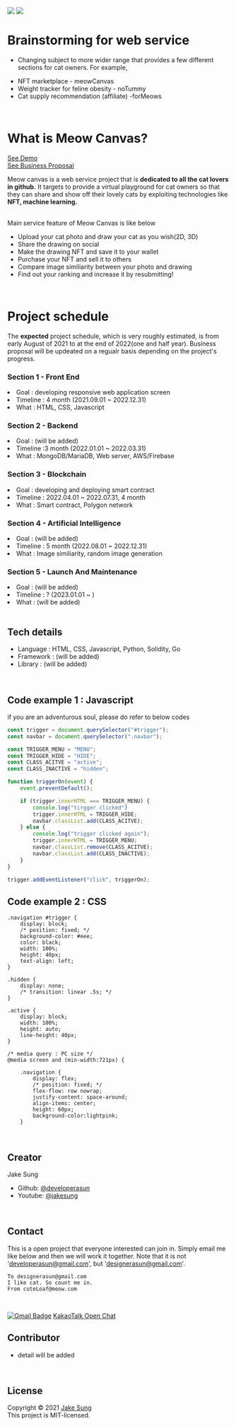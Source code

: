 <img src = https://img.shields.io/badge/NFT-Blockchain-blue></a>
<img src = https://img.shields.io/badge/ImgSimilarity-A.I-red></a>

# Brainstorming for web service
- Changing subject to more wider range that provides a few different sections for cat owners. For example, 
<ul>
    <li> NFT marketplace - meowCanvas </li>
    <li> Weight tracker for feline obesity - noTummy </li>
    <li> Cat supply recommendation (affiliate) -forMeows </li>
</ul>
<br/>

# What is Meow Canvas?  
[See Demo](https://meowcanvas.netlify.app/) <br/>
[See Business Proposal](https://docs.google.com/presentation/d/1IHb0xbrq-HqN_qfFg0-nPBrZMRjabtDE4lY-neMKXoI/edit?usp=sharing)

Meow canvas is a web service project that is <b>dedicated to all the cat lovers in github.</b> It targets to provide a virtual playground for cat owners so that they can share and show off their lovely cats by exploiting technologies like <b>NFT, machine learning.</b>    
<br/>

Main service feature of Meow Canvas is like below
<ul>
    <li> Upload your cat photo and draw your cat as you wish(2D, 3D) </li>
    <li> Share the drawing on social </li>
    <li> Make the drawing NFT and save it to your wallet</li>
    <li> Purchase your NFT and sell it to others </li>
    <li> Compare image similiarity between your photo and drawing </li>
    <li> Find out your ranking and increase it by resubmitting! </li>
</ul>
<br/>

# Project schedule
The <b>expected</b> project schedule, which is very roughly estimated, is from early August of 2021 to at the end of 2022(one and half year).
Business proposal will be updeated on a regualr basis depending on the project's progress.

### Section 1 - Front End
<li> Goal : developing responsive web application screen </li> 
<li> Timeline : 4 month (2021.09.01 ~ 2022.12.31) </li>
<li> What : HTML, CSS, Javascript </li>

### Section 2 - Backend
<li> Goal : (will be added) </li>
<li> Timeline :3 month (2022.01.01 ~ 2022.03.31)  </li>
<li> What : MongoDB/MariaDB, Web server, AWS/Firebase </li>

### Section 3 - Blockchain
<li> Goal : developing and deploying smart contract </li>
<li> Timeline : 2022.04.01 ~ 2022.07.31, 4 month </li>
<li> What : Smart contract, Polygon network </li>

### Section 4 - Artificial Intelligence
<li> Goal : (will be added) </li>
<li> Timeline : 5 month (2022.08.01 ~ 2022.12.31) </li>
<li> What : Image similiarity, random image generation </li>

### Section 5 - Launch And Maintenance 
<li> Goal : (will be added) </li>
<li> Timeline : ? (2023.01.01 ~ ) </li>
<li> What :  (will be added) </li>

<br/>

## Tech details
- Language : HTML, CSS, Javascript, Python, Solidity, Go
- Framework : (will be added)
- Library : (will be added)
<br/>

## Code example 1 : Javascript 
if you are an adventurous soul, please do refer to below codes

``` Javascript:slideToggle.js
const trigger = document.querySelector("#trigger");
const navbar = document.querySelector(".navbar"); 

const TRIGGER_MENU = "MENU";
const TRIGGER_HIDE = "HIDE"; 
const CLASS_ACITVE = "active"; 
const CLASS_INACTIVE = "hidden"; 

function triggerOn(event) { 
    event.preventDefault();

    if (trigger.innerHTML === TRIGGER_MENU) {
        console.log("tirgger clicked")
        trigger.innerHTML = TRIGGER_HIDE;
        navbar.classList.add(CLASS_ACITVE); 
    } else { 
        console.log("trigger clicked again");
        trigger.innerHTML = TRIGGER_MENU;
        navbar.classList.remove(CLASS_ACITVE);
        navbar.classList.add(CLASS_INACTIVE);
    }
}

trigger.addEventListener("click", triggerOn);

```

## Code example 2 : CSS
``` CSS: index.css
.navigation #trigger {
    display: block;
    /* position: fixed; */
    background-color: #eee;
    color: black;
    width: 100%;
    height: 40px;
    text-align: left;
}

.hidden { 
    display: none;
    /* transition: linear .5s; */
}

.active { 
    display: block;
    width: 100%;
    height: auto;
    line-height: 40px;
}

/* media query : PC size */
@media screen and (min-width:721px) {

    .navigation {
        display: flex;
        /* position: fixed; */
        flex-flow: row nowrap;
        justify-content: space-around;
        align-items: center;
        height: 60px;
        background-color:lightpink;
    }
```

<br/>

## Creator 
Jake Sung
- Github: [@developerasun](https://github.com/developerasun)
- Youtube: [@jakesung](https://www.youtube.com/channel/UC6p9E2JINhaAB7cTd8T2gig)
<br/>

## Contact
This is a open project that everyone interested can join in. Simply email me like below and then we will work it together. 
Note that it is not 'developerasun@gmail.com', but 'designerasun@gmail.com'. 

``` 
To designerasun@gmail.com 
I like cat. So count me in.
From cuteLoaf@meow.com
```
<br/>

[![Gmail Badge](https://img.shields.io/badge/Gmail-d14836?style=flat-square&logo=Gmail&logoColor=white&link=mailto:designerasun@gmail.com)](mailto:designerasun@gmail.com)
[KakaoTalk Open Chat](https://open.kakao.com/o/giViVoCd)
<br/>

## Contributor
- detail will be added
<br/>

## License 
Copyright © 2021 [Jake Sung](https://github.com/developerasun) <br/>
This project is MIT-licensed.

